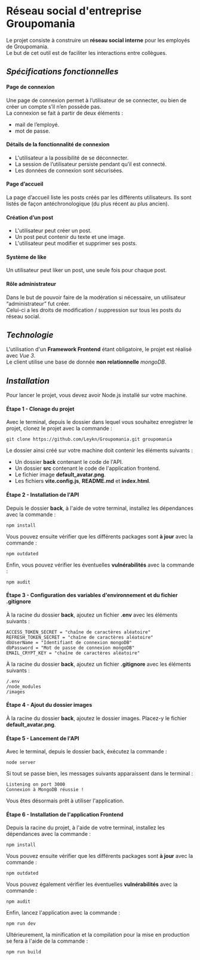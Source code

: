 # Réseau social d'entreprise Groupomania #

Le projet consiste à construire un **réseau social interne** pour les employés de Groupomania.  
Le but de cet outil est de faciliter les interactions entre collègues.

## *Spécifications fonctionnelles* ##

#### **Page de connexion** ####

Une page de connexion permet à l’utilisateur de se connecter, ou bien de créer un compte s’il n’en possède pas.  
La connexion se fait à partir de deux éléments :  
- mail de l’employé.
- mot de passe.

#### **Détails de la fonctionnalité de connexion** ####

- L'utilisateur a la possibilité de se déconnecter.
- La session de l’utilisateur persiste pendant qu’il est connecté.
- Les données de connexion sont sécurisées.

#### **Page d’accueil** ####

La page d’accueil liste les posts créés par les différents utilisateurs.
Ils sont listés de façon antéchronologique (du plus récent au plus ancien).

#### **Création d’un post** ####

- L'utilisateur peut créer un post.
- Un post peut contenir du texte et une image.
- L'utilisateur peut modifier et supprimer ses posts.

#### **Système de like** ####

Un utilisateur peut liker un post, une seule fois pour chaque post.

#### **Rôle administrateur** ####

Dans le but de pouvoir faire de la modération si nécessaire, un utilisateur “administrateur” fut créer.  
Celui-ci a les droits de modification / suppression sur tous les posts du réseau social.
  
## *Technologie* ##

L'utilisation d'un **Framework Frontend** étant obligatoire, le projet est réalisé avec *Vue 3*.  
Le client utilise une base de donnée **non relationnelle** *mongoDB*.

## *Installation* ##  
  
Pour lancer le projet, vous devez avoir Node.js installé sur votre machine.

#### **Étape 1 - Clonage du projet** ####

Avec le terminal, depuis le dossier dans lequel vous souhaitez enregistrer le projet, clonez le projet avec la commande :

```
git clone https://github.com/Leykn/Groupomania.git groupomania
```

Le dossier ainsi créé sur votre machine doit contenir les éléments suivants :

- Un dossier **back** contenant le code de l'API.
- Un dossier **src** contenant le code de l'application frontend.
- Le fichier image **default_avatar.png**.
- Les fichiers **vite.config.js**, **README.md** et **index.html**.

#### **Étape 2 - Installation de l'API** ####

Depuis le dossier **back**, à l'aide de votre terminal, installez les dépendances avec la commande :

```  
npm install  
```

Vous pouvez ensuite vérifier que les différents packages sont **à jour** avec la commande :

```
npm outdated
```

Enfin, vous pouvez vérifier les éventuelles **vulnérabilités** avec la commande :

```
npm audit
```

#### **Étape 3 - Configuration des variables d'environnement et du fichier .gitignore** ####

À la racine du dossier **back**, ajoutez un fichier **.env** avec les éléments suivants :

```
ACCESS_TOKEN_SECRET = "chaîne de caractères aléatoire"
REFRESH_TOKEN_SECRET = "chaîne de caractères aléatoire"
dbUserName = "Identifiant de connexion mongoDB"
dbPassword = "Mot de passe de connexion mongoDB"
EMAIL_CRYPT_KEY = "chaîne de caractères aléatoire"
```

À la racine du dossier **back**, ajoutez un fichier **.gitignore** avec les éléments suivants :

```
/.env
/node_modules
/images
```

#### **Étape 4 - Ajout du dossier images** ####

À la racine du dossier **back**, ajoutez le dossier images.
Placez-y le fichier **default_avatar.png**. 

#### **Étape 5 - Lancement de l'API** ####

Avec le terminal, depuis le dossier back, éxécutez la commande :

```
node server
```

Si tout se passe bien, les messages suivants apparaissent dans le terminal :

```
Listening on port 3000
Connexion à MongoDB réussie !
```

Vous êtes désormais prêt à utiliser l'application.

#### **Étape 6 - Installation de l'application Frontend** ####

Depuis la racine du projet, à l'aide de votre terminal, installez les dépendances avec la commande :

```
npm install
```

Vous pouvez ensuite vérifier que les différents packages sont **à jour** avec la commande :

```
npm outdated
```

Vous pouvez également vérifier les éventuelles **vulnérabilités** avec la commande :

```
npm audit
```

Enfin, lancez l'application avec la commande :

```
npm run dev
```

Ultérieurement, la minification et la compilation pour la mise en production se fera à l'aide de la commande :

```
npm run build
```